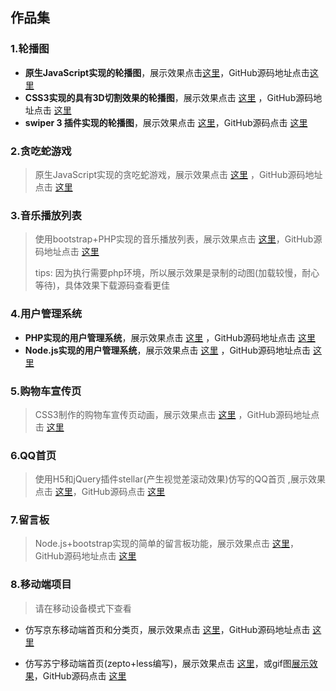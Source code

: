 ## 作品集

### 1.轮播图

- **原生JavaScript实现的轮播图**，展示效果点击[这里](https://ericzlin.github.io/Carousel/native/index.html)，GitHub源码地址点击[这里](https://github.com/EricZLin/Carousel) 
- **CSS3实现的具有3D切割效果的轮播图**，展示效果点击 [这里](https://ericzlin.github.io/Carousel/3d/index.html) ，GitHub源码地址点击 [这里](https://github.com/EricZLin/Carousel)
- **swiper 3 插件实现的轮播图**，展示效果点击 [这里](https://ericzlin.github.io/Carousel/swiper/index.html)，GitHub源码点击 [这里](https://github.com/EricZLin/Carousel)


### 2.贪吃蛇游戏

> 原生JavaScript实现的贪吃蛇游戏，展示效果点击 [这里](https://ericzlin.github.io/Snake/) ，GitHub源码地址点击 [这里](https://github.com/EricZLin/Snake) 

### 3.音乐播放列表

> 使用bootstrap+PHP实现的音乐播放列表，展示效果点击 [这里](https://ericzlin.github.io/Music/work.gif)，GitHub源码地址点击 [这里](https://github.com/EricZLin/Music) 
>
> tips: 因为执行需要php环境，所以展示效果是录制的动图(加载较慢，耐心等待)，具体效果下载源码查看更佳

### 4.用户管理系统

- **PHP实现的用户管理系统**，展示效果点击 [这里](https://ericzlin.github.io/phpums/work.gif) ，GitHub源码地址点击 [这里](https://github.com/EricZLin/phpums)
- **Node.js实现的用户管理系统**，展示效果点击 [这里](https://ericzlin.github.io/nodeums/work.gif) ，GitHub源码地址点击 [这里](https://github.com/EricZLin/nodeums)

### 5.购物车宣传页

> CSS3制作的购物车宣传页动画，展示效果点击 [这里](https://ericzlin.github.io/Leaflets/) ，GitHub源码地址点击 [这里](https://github.com/EricZLin/Leaflets) 

### 6.QQ首页

> 使用H5和jQuery插件stellar(产生视觉差滚动效果)仿写的QQ首页 ,展示效果点击 [这里](https://ericzlin.github.io/Homepage/index.html)，GitHub源码点击 [这里](https://github.com/EricZLin/Homepage)

### 7.留言板

> Node.js+bootstrap实现的简单的留言板功能，展示效果点击 [这里](https://ericzlin.github.io/Message/work.gif)，GitHub源码地址点击 [这里](https://github.com/EricZLin/Message)

### 8.移动端项目

> 请在移动设备模式下查看

- 仿写京东移动端首页和分类页，展示效果点击 [这里](https://ericzlin.github.io/Mobilejd/index.html)，GitHub源码地址点击 [这里](https://github.com/EricZLin/Mobilejd)

- 仿写苏宁移动端首页(zepto+less编写)，展示效果点击 [这里](https://ericzlin.github.io/Mobilesn/index.html)，或gif图[展示效果](https://ericzlin.github.io/Mobilesn/work.gif)，GitHub源码点击 [这里](https://github.com/EricZLin/Mobilesn) 